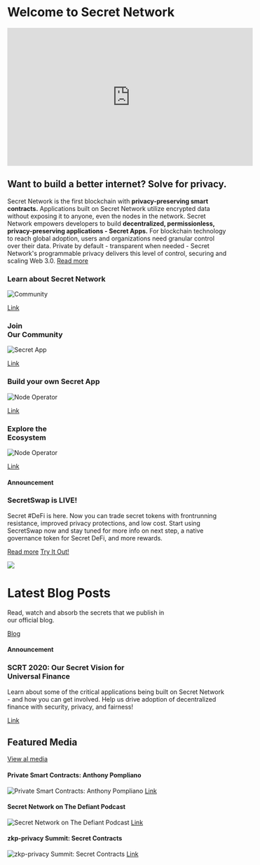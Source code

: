 <type title="Hero">

# Welcome to Secret Network

<iframe width="560" height="315" src="https://www.youtube.com/embed/c70BBVUCxxk" title="YouTube video player" frameborder="0" allow="accelerometer; autoplay; clipboard-write; encrypted-media; gyroscope; picture-in-picture" allowfullscreen></iframe>

</type>

<type title="Introduction">

## Want to build a better internet? Solve for privacy. 

Secret Network is the first blockchain with **privacy-preserving smart contracts.** Applications built on Secret Network utilize encrypted data without exposing it to anyone, even the nodes in the network. Secret Network empowers developers to build **decentralized, permissionless, privacy-preserving applications - Secret Apps.** For blockchain technology to reach global adoption, users and organizations need granular control over their data. Private by default - transparent when needed - Secret Network's programmable privacy delivers this level of control, securing and scaling Web 3.0. [Read more](/about/about-secret-network)

</type>

<type title="Card">

### Learn about Secret Network

![Community](./img/home-card/learn-about-secret-network.png)

[Link](/about/about-secret-network)

</type>


<type title="Card">

### **Join**<br>Our Community

![Secret App](./img/home-card/join-our-community.png)

[Link](/community)

</type>


<type title="Card">

### Build your own Secret App

![Node Operator](./img/home-card/build-your-own-secret-app.png)

[Link](/developers)

</type>



<type title="Card">

### **Explore the**<br>Ecosystem

![Node Operator](./img/home-card/explore-the-ecosystem.png)

[Link](/developers)

</type>

<type title="Announcement">

#### Announcement

### SecretSwap is LIVE!


Secret #DeFi is here. Now you can trade secret tokens with frontrunning resistance, improved privacy protections, and low cost. Start using SecretSwap now and stay tuned for more info on next step, a native governance token for Secret DeFi, and more rewards.

[Read more](/blog/secretswap-is-live-on-mainnet)
[Try It Out!](https://bridge.scrt.network/swap#Swap)

![](./img/announcement/secretswap.jpg)

</type>


<type title="Latest blog posts">

# Latest Blog Posts

Read, watch and absorb the secrets that we publish in<br/>our official blog.

[Blog](/blog)

<blog-latest-posts class="latest-blog-cards"></blog-latest-posts>

</type>


<type title="Announcement">

#### Announcement

### SCRT 2020: Our Secret Vision for<br>Universal Finance

Learn about some of the critical applications being built on Secret Network - and how you can get involved. Help us drive adoption of decentralized finance with security, privacy, and fairness!

[Link](/blog/secret-2020-defi)

</type>

<type title="Featured media">

## Featured Media

[View al media](/media)


#### Private Smart Contracts: Anthony Pompliano
![Private Smart Contracts: Anthony Pompliano](./img/media-card/image1.png)
[Link](https://www.youtube.com/watch?v=Kx9hb3U7pfs)

#### Secret Network on The Defiant Podcast
![Secret Network on The Defiant Podcast](./img/media-card/image2.png)
[Link](https://anchor.fm/thedefiant/episodes/Privacy-Might-be-the-Only-Thing-Left-That-Makes-Web-3-0-a-Viable-Alternative-Tor-Bair-of-Secret-Foundation-el9n52)

#### zkp-privacy Summit: Secret Contracts
![zkp-privacy Summit: Secret Contracts](./img/media-card/privacysummit.png)
[Link](https://www.crowdcast.io/e/zkp-privacy-summit/5)

</type>